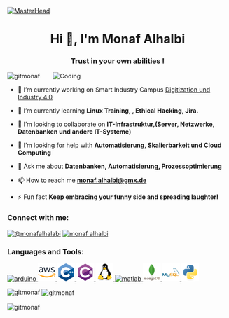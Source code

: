 [![MasterHead](https://media.licdn.com/dms/image/D5612AQHJQhmaLva8-A/article-cover_image-shrink_423_752/0/1663013306256?e=1691020800&v=beta&t=OiZIJHnWsYefo6KNnf5WRvq5-q2DgCoxXgUH4VsDOtU)](https://i.gifer.com/RnVE.gif](https://gifdb.com/images/high/hard-work-flint-lockwood-typing-wletu9yrtxfvwpxg.gif)]())
<h1 align="center">Hi 👋, I'm Monaf Alhalbi</h1>
<h3 align="center">Trust in your own abilities !</h3>
<img align="right" alt="Coding" width="400" src="https://media.tenor.com/C9qukZqPPS4AAAAM/coding-typing.gif")

<p align="left"> <img src="https://komarev.com/ghpvc/?username=gitmonaf&label=Profile%20views&color=0e75b6&style=flat" alt="gitmonaf" /> </p>

- 🔭 I’m currently working on Smart Industry Campus [Digitization und Industry 4.0](https://www.smartindustrycampus.de/)

- 🌱 I’m currently learning **Linux Training, , Ethical Hacking, Jira.**

- 👯 I’m looking to collaborate on **IT-Infrastruktur,(Server, Netzwerke, Datenbanken und andere IT-Systeme)**

- 🤝 I’m looking for help with **Automatisierung, Skalierbarkeit und Cloud Computing**

- 💬 Ask me about **Datenbanken, Automatisierung, Prozessoptimierung**

- 📫 How to reach me **monaf.alhalbi@gmx.de**

- ⚡ Fun fact **Keep embracing your funny side and spreading laughter!**

<h3 align="left">Connect with me:</h3>
<p align="left">
<a href="https://twitter.com/@monafalhalabi" target="blank"><img align="center" src="https://raw.githubusercontent.com/rahuldkjain/github-profile-readme-generator/master/src/images/icons/Social/twitter.svg" alt="@monafalhalabi" height="30" width="40" /></a>
<a href="https://linkedin.com/in/monaf alhalbi" target="blank"><img align="center" src="https://raw.githubusercontent.com/rahuldkjain/github-profile-readme-generator/master/src/images/icons/Social/linked-in-alt.svg" alt="monaf alhalbi" height="30" width="40" /></a>
</p>

<h3 align="left">Languages and Tools:</h3>
<p align="left"> <a href="https://www.arduino.cc/" target="_blank" rel="noreferrer"> <img src="https://cdn.worldvectorlogo.com/logos/arduino-1.svg" alt="arduino" width="40" height="40"/> </a> <a href="https://aws.amazon.com" target="_blank" rel="noreferrer"> <img src="https://raw.githubusercontent.com/devicons/devicon/master/icons/amazonwebservices/amazonwebservices-original-wordmark.svg" alt="aws" width="40" height="40"/> </a> <a href="https://www.w3schools.com/cpp/" target="_blank" rel="noreferrer"> <img src="https://raw.githubusercontent.com/devicons/devicon/master/icons/cplusplus/cplusplus-original.svg" alt="cplusplus" width="40" height="40"/> </a> <a href="https://www.w3schools.com/cs/" target="_blank" rel="noreferrer"> <img src="https://raw.githubusercontent.com/devicons/devicon/master/icons/csharp/csharp-original.svg" alt="csharp" width="40" height="40"/> </a> <a href="https://www.linux.org/" target="_blank" rel="noreferrer"> <img src="https://raw.githubusercontent.com/devicons/devicon/master/icons/linux/linux-original.svg" alt="linux" width="40" height="40"/> </a> <a href="https://www.mathworks.com/" target="_blank" rel="noreferrer"> <img src="https://upload.wikimedia.org/wikipedia/commons/2/21/Matlab_Logo.png" alt="matlab" width="40" height="40"/> </a> <a href="https://www.mongodb.com/" target="_blank" rel="noreferrer"> <img src="https://raw.githubusercontent.com/devicons/devicon/master/icons/mongodb/mongodb-original-wordmark.svg" alt="mongodb" width="40" height="40"/> </a> <a href="https://www.mysql.com/" target="_blank" rel="noreferrer"> <img src="https://raw.githubusercontent.com/devicons/devicon/master/icons/mysql/mysql-original-wordmark.svg" alt="mysql" width="40" height="40"/> </a> <a href="https://www.python.org" target="_blank" rel="noreferrer"> <img src="https://raw.githubusercontent.com/devicons/devicon/master/icons/python/python-original.svg" alt="python" width="40" height="40"/> </a> </p>

<p><img align="left" src="https://github-readme-stats.vercel.app/api/top-langs?username=gitmonaf&show_icons=true&locale=en&layout=compact" alt="gitmonaf" /></p>

<p>&nbsp;<img align="center" src="https://github-readme-stats.vercel.app/api?username=gitmonaf&show_icons=true&locale=en" alt="gitmonaf" /></p>

<p><img align="center" src="https://github-readme-streak-stats.herokuapp.com/?user=gitmonaf&" alt="gitmonaf" /></p>
